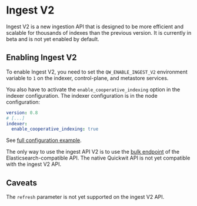 # Ingest V2

Ingest V2 is a new ingestion API that is designed to be more efficient and scalable for thousands of indexes than the previous version. It is currently in beta and is not yet enabled by default.

## Enabling Ingest V2

To enable Ingest V2, you need to set the `QW_ENABLE_INGEST_V2` environment variable to `1` on the indexer, control-plane, and metastore services.

You also have to activate the `enable_cooperative_indexing` option in the indexer configuration. The indexer configuration is in the node configuration:

```yaml
version: 0.8
# [...]
indexer:
  enable_cooperative_indexing: true
```

See [full configuration example](https://github.com/quickwit-oss/quickwit/blob/main/config/quickwit.yaml).

The only way to use the ingest API V2 is to use the [bulk endpoint](../reference/es_compatible_api#_bulk--batch-ingestion-endpoint) of the Elasticsearch-compatible API. The native Quickwit API is not yet compatible with the ingest V2 API.

## Caveats

The `refresh` parameter is not yet supported on the ingest V2 API.
